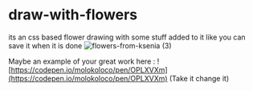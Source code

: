 # draw-with-flowers
its an css based flower drawing with some stuff added to it like you can save it when it is done
![flowers-from-ksenia (3)](https://user-images.githubusercontent.com/128708838/230505495-72bcfc80-d484-46a3-a5cf-d63d0f4b6fda.png)

Maybe an example of your great work here :
![https://codepen.io/molokoloco/pen/OPLXVXm](https://codepen.io/molokoloco/pen/OPLXVXm) (Take it change it)
